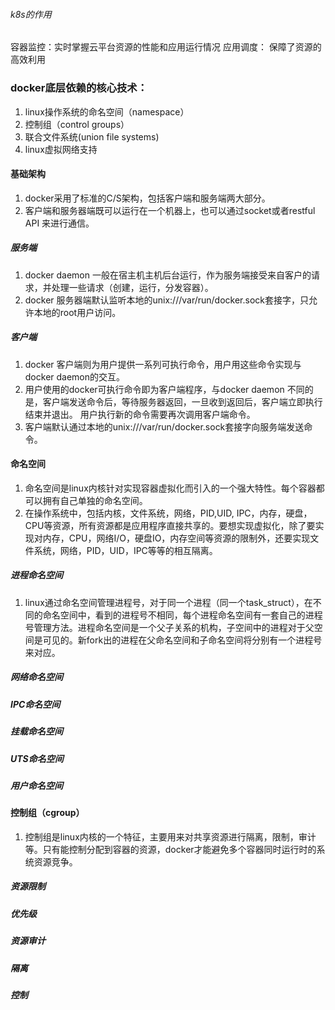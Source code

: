 ###### k8s的作用
  容器监控：实时掌握云平台资源的性能和应用运行情况
  应用调度： 保障了资源的高效利用

### docker底层依赖的核心技术：
1. linux操作系统的命名空间（namespace）
2. 控制组（control groups）
3. 联合文件系统(union file systems)
4. linux虚拟网络支持

#### 基础架构
1. docker采用了标准的C/S架构，包括客户端和服务端两大部分。
2. 客户端和服务器端既可以运行在一个机器上，也可以通过socket或者restful API 来进行通信。

##### 服务端
1. docker daemon 一般在宿主机主机后台运行，作为服务端接受来自客户的请求，并处理一些请求（创建，运行，分发容器）。
2. docker 服务器端默认监听本地的unix:///var/run/docker.sock套接字，只允许本地的root用户访问。

##### 客户端
1. docker 客户端则为用户提供一系列可执行命令，用户用这些命令实现与docker daemon的交互。
2. 用户使用的docker可执行命令即为客户端程序，与docker daemon 不同的是，客户端发送命令后，等待服务器返回，一旦收到返回后，客户端立即执行结束并退出。
用户执行新的命令需要再次调用客户端命令。
3. 客户端默认通过本地的unix:///var/run/docker.sock套接字向服务端发送命令。

#### 命名空间
1. 命名空间是linux内核针对实现容器虚拟化而引入的一个强大特性。每个容器都可以拥有自己单独的命名空间。
2. 在操作系统中，包括内核，文件系统，网络，PID,UID, IPC，内存，硬盘，CPU等资源，所有资源都是应用程序直接共享的。要想实现虚拟化，除了要实现对内存，CPU，网络I/O，硬盘IO，内存空间等资源的限制外，还要实现文件系统，网络，PID，UID，IPC等等的相互隔离。
##### 进程命名空间
1. linux通过命名空间管理进程号，对于同一个进程（同一个task_struct），在不同的命名空间中，看到的进程号不相同，每个进程命名空间有一套自己的进程号管理方法。进程命名空间是一个父子关系的机构，子空间中的进程对于父空间是可见的。新fork出的进程在父命名空间和子命名空间将分别有一个进程号来对应。
##### 网络命名空间
##### IPC命名空间
##### 挂载命名空间
##### UTS命名空间
##### 用户命名空间
#### 控制组（cgroup）
1. 控制组是linux内核的一个特征，主要用来对共享资源进行隔离，限制，审计等。只有能控制分配到容器的资源，docker才能避免多个容器同时运行时的系统资源竞争。
##### 资源限制
##### 优先级
##### 资源审计
##### 隔离
##### 控制

